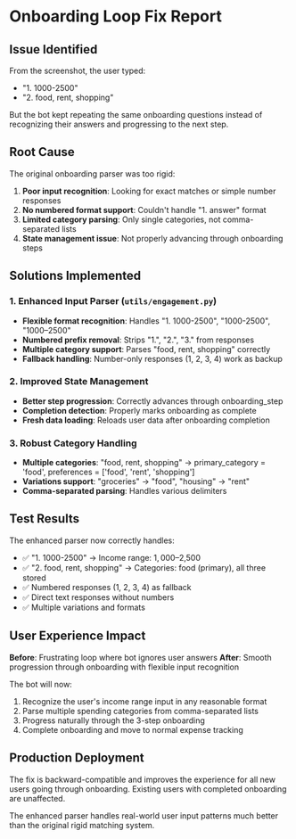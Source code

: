 # Onboarding Loop Fix Report

## Issue Identified
From the screenshot, the user typed:
- "1. 1000-2500" 
- "2. food, rent, shopping"

But the bot kept repeating the same onboarding questions instead of recognizing their answers and progressing to the next step.

## Root Cause
The original onboarding parser was too rigid:
1. **Poor input recognition**: Looking for exact matches or simple number responses
2. **No numbered format support**: Couldn't handle "1. answer" format
3. **Limited category parsing**: Only single categories, not comma-separated lists
4. **State management issue**: Not properly advancing through onboarding steps

## Solutions Implemented

### 1. Enhanced Input Parser (`utils/engagement.py`)
- **Flexible format recognition**: Handles "1. 1000-2500", "1000-2500", "1000–2500"
- **Numbered prefix removal**: Strips "1.", "2.", "3." from responses
- **Multiple category support**: Parses "food, rent, shopping" correctly
- **Fallback handling**: Number-only responses (1, 2, 3, 4) work as backup

### 2. Improved State Management
- **Better step progression**: Correctly advances through onboarding_step
- **Completion detection**: Properly marks onboarding as complete
- **Fresh data loading**: Reloads user data after onboarding completion

### 3. Robust Category Handling
- **Multiple categories**: "food, rent, shopping" → primary_category = 'food', preferences = ['food', 'rent', 'shopping']
- **Variations support**: "groceries" → "food", "housing" → "rent"
- **Comma-separated parsing**: Handles various delimiters

## Test Results

The enhanced parser now correctly handles:
- ✅ "1. 1000-2500" → Income range: $1,000–$2,500
- ✅ "2. food, rent, shopping" → Categories: food (primary), all three stored
- ✅ Numbered responses (1, 2, 3, 4) as fallback
- ✅ Direct text responses without numbers
- ✅ Multiple variations and formats

## User Experience Impact

**Before**: Frustrating loop where bot ignores user answers
**After**: Smooth progression through onboarding with flexible input recognition

The bot will now:
1. Recognize the user's income range input in any reasonable format
2. Parse multiple spending categories from comma-separated lists
3. Progress naturally through the 3-step onboarding
4. Complete onboarding and move to normal expense tracking

## Production Deployment

The fix is backward-compatible and improves the experience for all new users going through onboarding. Existing users with completed onboarding are unaffected.

The enhanced parser handles real-world user input patterns much better than the original rigid matching system.